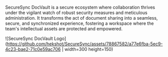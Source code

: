 SecureSync DocVault is a secure ecosystem where collaboration thrives under the vigilant watch of robust security measures and meticulous administration. It transforms the act of document sharing into a seamless, secure, and synchronized experience, fostering a workspace where the team's intellectual assets are protected and empowered.


![SecureSync DocVault Logo](https://github.com/hekshot/SecureSync/assets/78867582/a77e6fba-5ec9-4c23-bae2-71c0e59ac706 | width=300 height=150)

